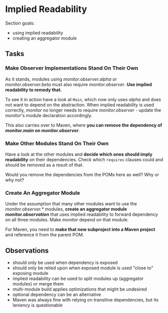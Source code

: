 # Implied Readability

Section goals:

* using implied readability
* creating an aggregator module


## Tasks

### Make Observer Implementations Stand On Their Own

As it stands, modules using _monitor.observer.alpha_ or _monitor.observer.beta_ must also require _monitor.observer_.
**Use implied readability to remedy that.**

To see it in action have a look at `Main`, which now only uses _alpha_ and does not want to depend on the abstraction.
When implied readability is used correctly, _monitor_ no longer needs to require _monitor.observer_ - update the _monitor_'s module declaration accordingly.

This also carries over to Maven, where **you can remove the dependency of _monitor.main_ on _monitor.observer_**.

### Make Other Modules Stand On Their Own

Have a look at the other modules and **decide which ones should imply readability** on their dependencies.
Check which `requires` clauses could and should be removed as a result of that.

Would you remove the dependencies from the POMs here as well?
Why or why not?

### Create An Aggregator Module

Under the assumption that many other modules want to use the _monitor.observer.*_ modules, **create an aggregator module _monitor.observation_** that uses implied readability to forward dependency on all three modules.
Make _monitor_ depend on that module.

For Maven, you need to **make that new subproject into a Maven project** and reference it from the parent POM.

## Observations

* should only be used when dependency is exposed
* should only be relied upon when exposed module is used "close to" exposing module
* implied readability can be used to split modules up (aggregator modules) or merge them
* multi-module build applies optimizations that might be undesired
* optional dependency can be an alternative
* Maven was always fine with relying on transitive dependencies, but its leniency is questionable

